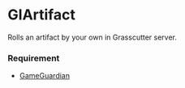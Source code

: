 # GIArtifact
Rolls an artifact by your own in Grasscutter server.

### Requirement
* [GameGuardian](https://gameguardian.net)
